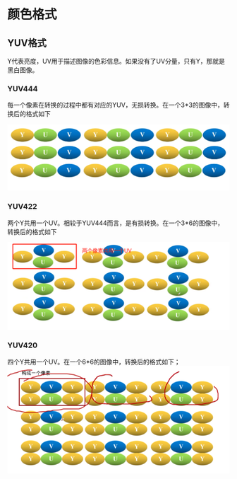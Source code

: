 # 颜色格式

## YUV格式

Y代表亮度，UV用于描述图像的色彩信息。如果没有了UV分量，只有Y，那就是黑白图像。

### YUV444

每一个像素在转换的过程中都有对应的YUV，无损转换。在一个3*3的图像中，转换后的格式如下

![](./src/yuv444.png)

### YUV422

两个Y共用一个UV。相较于YUV444而言，是有损转换。在一个3*6的图像中，转换后的格式如下

![](./src/yuv422.png)


### YUV420
四个Y共用一个UV。在一个6*6的图像中，转换后的格式如下；
![](./src/yuv420.png)